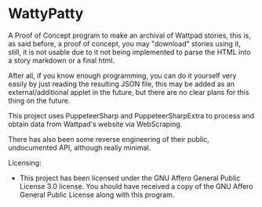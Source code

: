 # WattyPatty

A Proof of Concept program to make an archival of Wattpad stories, this is, as said before, a proof of concept, you may "download" stories using it, still, it is not usable due to it not being implemented to parse the HTML into a story markdown or a final html.

After all, if you know enough programming, you can do it yourself very easily by just reading the resulting JSON file, this may be added as an external/additional applet in the future, but there are no clear plans for this thing on the future.

This project uses PuppeteerSharp and PuppeteerSharpExtra to process and obtain data from Wattpad's website via WebScraping.

There has also been some reverse engineering of their public, undocumented API, although really minimal.

Licensing:
- This project has been licensed under the GNU Affero General Public License 3.0 license. You should have received a copy of the GNU Affero General Public License
  along with this program.